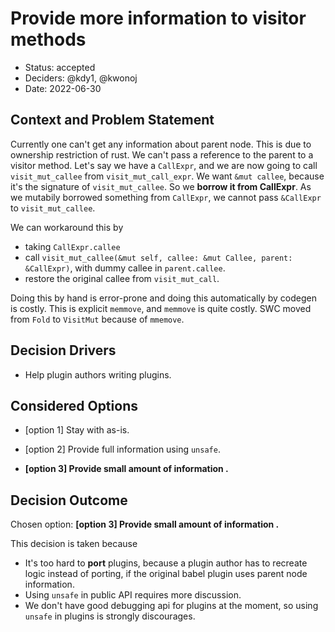 # Provide more information to visitor methods

-   Status: accepted <!-- optional -->
-   Deciders: @kdy1, @kwonoj <!-- optional -->
-   Date: 2022-06-30 <!-- optional -->

## Context and Problem Statement

Currently one can't get any information about parent node.
This is due to ownership restriction of rust.
We can't pass a reference to the parent to a visitor method.
Let's say we have a `CallExpr`, and we are now going to call `visit_mut_callee` from `visit_mut_call_expr`.
We want `&mut callee`, because it's the signature of `visit_mut_callee`.
So we **borrow it from CallExpr**.
As we mutabily borrowed something from `CallExpr`, we cannot pass `&CallExpr` to `visit_mut_callee`.

We can workaround this by

-   taking `CallExpr.callee`
-   call `visit_mut_callee(&mut self, callee: &mut Callee, parent: &CallExpr)`, with dummy callee in `parent.callee`.
-   restore the original callee from `visit_mut_call`.

Doing this by hand is error-prone and doing this automatically by codegen is costly.
This is explicit `memmove`, and `memmove` is quite costly.
SWC moved from `Fold` to `VisitMut` because of `mmemove`.

## Decision Drivers

-   Help plugin authors writing plugins.

## Considered Options

-   [option 1] Stay with as-is.

-   [option 2] Provide full information using `unsafe`.

-   **[option 3] Provide small amount of information .**

## Decision Outcome

Chosen option: **[option 3] Provide small amount of information .**

This decision is taken because

-   It's too hard to **port** plugins, because a plugin author has to recreate logic instead of porting, if the original babel plugin uses parent node information.
-   Using `unsafe` in public API requires more discussion.
-   We don't have good debugging api for plugins at the moment, so using `unsafe` in plugins is strongly discourages.
